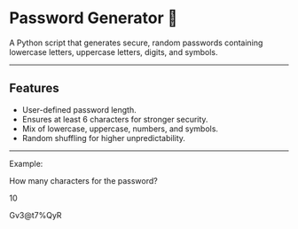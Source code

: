 # Password Generator 🔑

A Python script that generates secure, random passwords containing lowercase letters, uppercase letters, digits, and symbols.  

---

## Features
- User-defined password length.
- Ensures at least 6 characters for stronger security.
- Mix of lowercase, uppercase, numbers, and symbols.
- Random shuffling for higher unpredictability.

---
Example:

How many characters for the password? 

10

Gv3@t7%QyR
